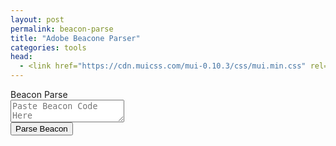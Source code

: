 ```yaml
---
layout: post
permalink: beacon-parse
title: "Adobe Beacone Parser"
categories: tools
head:
  - <link href="https://cdn.muicss.com/mui-0.10.3/css/mui.min.css" rel="stylesheet" type="text/css" />
---
```


<div class="mui-container-fluid">
    <div class="mui--text-display1">Beacon Parse</div>
    <div class="mui-textfield">
        <textarea name="beacon" id="beacon" class="textArea" placeholder="Paste Beacon Code Here"></textarea>
    </div>
    <button id="button" class="mui-btn mui-btn--primary">Parse Beacon</button>
    <div id="result"></div>
</div>
<script type="text/javascript">
    const adobeAAM_parseParams = function (params) {
        const paramsObj = new URLSearchParams(params);
        const result = {};
        let prefix = '';
        for (const [key, value] of paramsObj.entries()) {
            if (/\.$/.test(key)) {
                prefix = key;
            } else if (/^\./.test(key)) {
                prefix = '';
            } else result[prefix + key] = value;
        }
        return result;
    };

    function jsonToTable(json) {
        const table = document.createElement('table');

        // create table headers for object index and event names
        const header = document.createElement('thead');
        const headerRow = document.createElement('tr');
        const headerCell1 = document.createElement('th');
        headerCell1.textContent = 'Keys'
        headerRow.appendChild(headerCell1); // empty header cell keys column
        json.forEach((key, index) => {
            const headerCell = document.createElement('th');
            headerCell.textContent = (index + 1).toString();
            headerRow.appendChild(headerCell);
        });
        header.appendChild(headerRow);
        table.appendChild(header);

        // create table rows for each property in the objects
        const propertyKeys = Object.keys(json[0]).sort(); // sort properties for consistency
        propertyKeys.forEach(key => {
            const row = document.createElement('tr');
            const rowHeader = document.createElement('th');
            rowHeader.textContent = key;
            row.appendChild(rowHeader);
            Object.values(json).forEach(object => {
                const cell = document.createElement('td');
                cell.textContent = object[key] || '-';
                row.appendChild(cell);
            });
            table.appendChild(row);
        });

        // add Material UI table classes
        table.classList.add('mui-table', 'mui-table--bordered','mui--text-body2');

        return table;
    }


    var beacons = []
    document.getElementById('button').addEventListener('click', () => {
        const text = document.getElementById('beacon').value;
        const result = document.getElementById('result');
        const result2 = document.getElementById('result2');
        beacons.push(adobeAAM_parseParams(text))
        //convert(params, 'result')
        //result.innerHTML = jsonToTable(params).toString();
        result.innerHTML = jsonToTable(beacons).outerHTML;

        //result2.innerHTML = JSON.stringify(beacons, null, 2);//.join('<br/>');


    });
</script>

